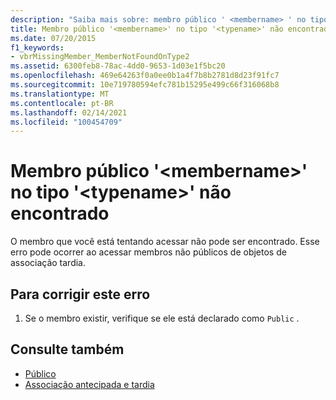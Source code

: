 ```yaml
---
description: "Saiba mais sobre: membro público ' <membername> ' no tipo ' <typename> ' não encontrado"
title: Membro público '<membername>' no tipo '<typename>' não encontrado
ms.date: 07/20/2015
f1_keywords:
- vbrMissingMember_MemberNotFoundOnType2
ms.assetid: 6300feb8-78ac-4dd0-9653-1d03e1f5bc20
ms.openlocfilehash: 469e64263f0a0ee0b1a4f7b8b2781d8d23f91fc7
ms.sourcegitcommit: 10e719780594efc781b15295e499c66f316068b8
ms.translationtype: MT
ms.contentlocale: pt-BR
ms.lasthandoff: 02/14/2021
ms.locfileid: "100454709"
---
```

# <a name="public-member-membername-on-type-typename-not-found"></a>Membro público '\<membername>' no tipo '\<typename>' não encontrado

O membro que você está tentando acessar não pode ser encontrado. Esse erro pode ocorrer ao acessar membros não públicos de objetos de associação tardia.  
  
## <a name="to-correct-this-error"></a>Para corrigir este erro  
  
1. Se o membro existir, verifique se ele está declarado como `Public` .  
  
## <a name="see-also"></a>Consulte também

- [Público](../language-reference/modifiers/public.md)
- [Associação antecipada e tardia](../programming-guide/language-features/early-late-binding/index.md)
